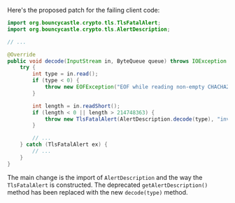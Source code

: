 Here's the proposed patch for the failing client code:

```java
import org.bouncycastle.crypto.tls.TlsFatalAlert;
import org.bouncycastle.crypto.tls.AlertDescription;

// ...

@Override
public void decode(InputStream in, ByteQueue queue) throws IOException {
    try {
        int type = in.read();
        if (type < 0) {
            throw new EOFException("EOF while reading non-empty CHACHA20/POLY1305 record");
        }

        int length = in.readShort();
        if (length < 0 || length > 214748363) {
            throw new TlsFatalAlert(AlertDescription.decode(type), "invalid record length: " + length);
        }

        // ...
    } catch (TlsFatalAlert ex) {
        // ...
    }
}
```

The main change is the import of `AlertDescription` and the way the `TlsFatalAlert` is constructed. The deprecated `getAlertDescription()` method has been replaced with the new `decode(type)` method.